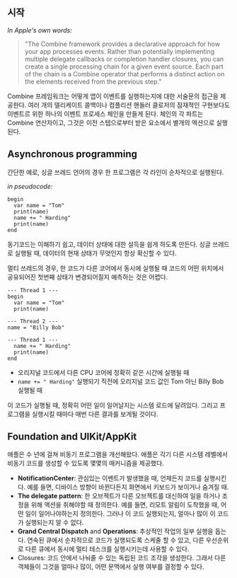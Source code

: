 ## 시작

_In Apple's own words:_
> "The Combine framework provides a declarative approach for how your app processes events. Rather than potentially implementing multiple delegate callbacks or completion handler closures, you can create a single processing chain for a given event source. Each part of the chain is a Combine operator that performs a distinct action on the elements received from the previous step."

Combine 프레임워크는 어떻게 앱이 이벤트를 실행하는지에 대한 서술문의 접근을 제공한다. 여러 개의 델리케이트 콜백이나 컴플리션 핸들러 클로저의 잠재적인 구현보다도 이벤트르 위한 하나의 이벤트 프로세스 체인을 만들게 된다. 체인의 각 파트는 Combine 연산자이고, 그것은 이전 스텝으로부터 받은 요소에서 별개의 액션으로 실행된다.

## Asynchronous programming

간단한 예로, 싱글 쓰레드 언어의 경우 한 프로그램은 각 라인이 순차적으로 실행된다. 

_in pseudocode:_
~~~
begin
  var name = "Tom"
  print(name)
  name += " Harding"
  print(name)
end
~~~

동기코드는 이해하기 쉽고, 데이터 상태에 대한 설득을 쉽게 하도록 만든다. 싱글 쓰레드로 실행될 때, 데이터의 현재 상태가 무엇인지 항상 확신할 수 있다.

멀티 쓰레드의 경우, 한 코드가 다른 코어에서 동시에 실행될 때 코드의 어떤 위치에서 공유되어진 첫번째 상태가 변경되어질지 예측하는 것은 어렵다.
~~~
--- Thread 1 ---
begin
  var name = "Tom"
  print(name)

--- Thread 2 ---
name = "Billy Bob"

--- Thread 1 ---
  name += " Harding"
  print(name)
end
~~~
* 오리지널 코드에서 다른 CPU 코어에 정확히 같은 시간에 실행될 때
* `name += " Harding"` 실행되기 직전에 오리지널 코드 값인 Tom 아닌 Billy Bob 실행될 때

이 코드가 실행될 때, 정확히 어떤 일이 일어날지는 시스템 로드에 달려있다. 그리고 프로그램을 실행시킬 때마다 매번 다른 결과를 보게될 것이다.

## Foundation and UIKit/AppKit
애플은 수 년에 걸쳐 비동기 프로그램을 개선해왔다. 애플은 각기 다른 시스템 레벨에서 비동기 코드를 생성할 수 있도록 몇몇의 매커니즘을 제공했다. 

* **NotificationCenter**: 관심있는 이벤트가 발생했을 때, 언제든지 코드를 실행시킨다. 예를 들면, 디바이스 방향이 바뀐다든지 화면에서 키보드가 보이거나 숨겨질 때.
* **The delegate pattern**: 한 오브젝트가 다른 오브젝트를 대신하여 일을 하거나 조정을 위해 액션을 취해야할 때 정의한다. 예를 들면, 리모트 알림이 도착했을 때, 어떤 일이 일어나야하는지 정의한다. 그러나 이 코드 실행되는지, 얼마나 많이 이 코드가 실행되는지 알 수 없다.
* **Grand Central Dispatch** and **Operations**: 추상적인 작업의 일부 실행을 돕는다. 연속된 큐에서 순차적으로 코드가 실행되도록 스케줄 할 수 있고, 다른 우선순위로 다른 큐에서 동시에 멀티 테스크를 실행시키는데 사용할 수 있다. 
* Closures: 코드 안에서 나눠줄 수 있는 독립된 코드 조각을 생성한다. 그래서 다른 객체들이 그것을 얼마나 많이, 어떤 문맥에서 실행 여부를 결정할 수 있다.

